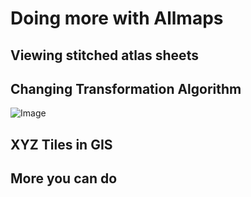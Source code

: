 # Doing more with Allmaps

## Viewing stitched atlas sheets

## Changing Transformation Algorithm

![Image](images/transform.gif)

## XYZ Tiles in GIS

## More you can do